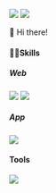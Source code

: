 <img src="https://img.shields.io/badge/hongsb5837@gmail.com-red?style=flat-square&logo=gmail&logoColor=white"/> <img src="https://img.shields.io/badge/SebinHong-blue?style=flat-square&logo=linkedin&logoColor=white"/>

👋 Hi there!



#### 🤸‍♀️Skills
##### Web
<img src="https://img.shields.io/badge/React-black?style=flat-square&logo=react&logoColor=skyblue"/> <img src="https://img.shields.io/badge/React Native-skyblue?style=flat-square&logo=react&logoColor=black"/>

##### App
<img src="https://img.shields.io/badge/Swift-orange?style=flat-square&logo=swift&logoColor=white"/>

#### Tools
<img src="https://img.shields.io/badge/Git-red?style=flat-square&logo=git&logoColor=white"/>
